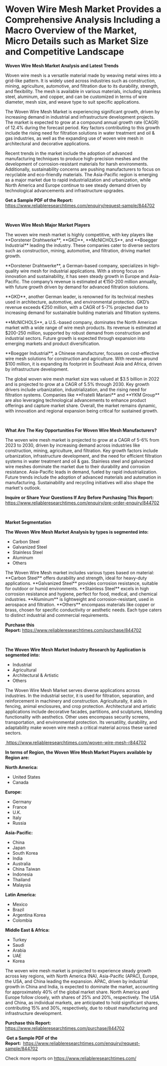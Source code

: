 <p><h1>Woven Wire Mesh Market Provides a Comprehensive Analysis Including a Macro Overview of the Market, Micro Details such as Market Size and Competitive Landscape</h1></p><p><strong>Woven Wire Mesh Market Analysis and Latest Trends</strong></p>
<p><p>Woven wire mesh is a versatile material made by weaving metal wires into a grid-like pattern. It is widely used across industries such as construction, mining, agriculture, automotive, and filtration due to its durability, strength, and flexibility. The mesh is available in various materials, including stainless steel, aluminum, and copper, and can be customized in terms of wire diameter, mesh size, and weave type to suit specific applications.</p><p>The Woven Wire Mesh Market is experiencing significant growth, driven by increasing demand in industrial and infrastructure development projects. The market is expected to grow at a compound annual growth rate (CAGR) of 12.4% during the forecast period. Key factors contributing to this growth include the rising need for filtration solutions in water treatment and oil & gas industries, as well as the expanding use of woven wire mesh in architectural and decorative applications.</p><p>Recent trends in the market include the adoption of advanced manufacturing techniques to produce high-precision meshes and the development of corrosion-resistant materials for harsh environments. Additionally, sustainability concerns are pushing manufacturers to focus on recyclable and eco-friendly materials. The Asia-Pacific region is emerging as a major market due to rapid industrialization and urbanization, while North America and Europe continue to see steady demand driven by technological advancements and infrastructure upgrades.</p></p>
<p><strong>Get a Sample PDF of the Report:&nbsp;</strong> <a href="https://www.reliableresearchtimes.com/enquiry/request-sample/844702?utm_campaign=2100&utm_medium=2&utm_source=Github&utm_content=ia&utm_term=26012025&utm_id=woven-wire-mesh">https://www.reliableresearchtimes.com/enquiry/request-sample/844702</a></p>
<p>&nbsp;</p>
<p><strong>Woven Wire Mesh Major Market Players</strong></p>
<p><p>The woven wire mesh market is highly competitive, with key players like **Dorstener Drahtwerke**, **GKD**, **McNICHOLS**, and **Boegger Industrial** leading the industry. These companies cater to diverse sectors such as construction, mining, automotive, and filtration, driving market growth.</p><p>**Dorstener Drahtwerke**, a German-based company, specializes in high-quality wire mesh for industrial applications. With a strong focus on innovation and sustainability, it has seen steady growth in Europe and Asia-Pacific. The company’s revenue is estimated at €150-200 million annually, with future growth driven by demand for advanced filtration solutions.</p><p>**GKD**, another German leader, is renowned for its technical meshes used in architecture, automotive, and environmental protection. GKD’s revenue exceeds €250 million, with a CAGR of 5-7% projected due to increasing demand for sustainable building materials and filtration systems.</p><p>**McNICHOLS**, a U.S.-based company, dominates the North American market with a wide range of wire mesh products. Its revenue is estimated at $200-250 million, supported by robust demand from construction and industrial sectors. Future growth is expected through expansion into emerging markets and product diversification.</p><p>**Boegger Industrial**, a Chinese manufacturer, focuses on cost-effective wire mesh solutions for construction and agriculture. With revenue around $100 million, it is expanding its footprint in Southeast Asia and Africa, driven by infrastructure development.</p><p>The global woven wire mesh market size was valued at $3.5 billion in 2022 and is projected to grow at a CAGR of 5.5% through 2030. Key growth drivers include urbanization, industrialization, and the rising need for filtration systems. Companies like **Fratelli Mariani** and **YKM Group** are also leveraging technological advancements to enhance product offerings and capture market share. Overall, the market remains dynamic, with innovation and regional expansion being critical for sustained growth.</p></p>
<p>&nbsp;</p>
<p><strong>What Are The Key Opportunities For Woven Wire Mesh Manufacturers?</strong></p>
<p><p>The woven wire mesh market is projected to grow at a CAGR of 5-6% from 2023 to 2030, driven by increasing demand across industries like construction, mining, agriculture, and filtration. Key growth factors include urbanization, infrastructure development, and the need for efficient filtration systems in water treatment and oil & gas. Stainless steel and galvanized wire meshes dominate the market due to their durability and corrosion resistance. Asia-Pacific leads in demand, fueled by rapid industrialization. Future trends include the adoption of advanced materials and automation in manufacturing. Sustainability and recycling initiatives will also shape the market's outlook.</p></p>
<p><strong>Inquire or Share Your Questions If Any Before Purchasing This Report:</strong> <a href="https://www.reliableresearchtimes.com/enquiry/pre-order-enquiry/844702?utm_campaign=2100&utm_medium=2&utm_source=Github&utm_content=ia&utm_term=26012025&utm_id=woven-wire-mesh">https://www.reliableresearchtimes.com/enquiry/pre-order-enquiry/844702</a></p>
<p>&nbsp;</p>
<p><strong>Market Segmentation</strong></p>
<p><strong>The Woven Wire Mesh Market Analysis by types is segmented into:</strong></p>
<p><ul><li>Carbon Steel</li><li>Galvanized Steel</li><li>Stainless Steel</li><li>Aluminum</li><li>Others</li></ul></p>
<p><p>The Woven Wire Mesh market includes various types based on material: **Carbon Steel** offers durability and strength, ideal for heavy-duty applications. **Galvanized Steel** provides corrosion resistance, suitable for outdoor or humid environments. **Stainless Steel** excels in high corrosion resistance and hygiene, perfect for food, medical, and chemical industries. **Aluminum** is lightweight and corrosion-resistant, used in aerospace and filtration. **Others** encompass materials like copper or brass, chosen for specific conductivity or aesthetic needs. Each type caters to distinct industrial and commercial requirements.</p></p>
<p><strong>Purchase this Report:&nbsp;</strong><a href="https://www.reliableresearchtimes.com/purchase/844702?utm_campaign=2100&utm_medium=2&utm_source=Github&utm_content=ia&utm_term=26012025&utm_id=woven-wire-mesh">https://www.reliableresearchtimes.com/purchase/844702</a></p>
<p>&nbsp;</p>
<p><strong>The Woven Wire Mesh Market Industry Research by Application is segmented into:</strong></p>
<p><ul><li>Industrial</li><li>Agricultural</li><li>Architectural & Artistic</li><li>Others</li></ul></p>
<p><p>The Woven Wire Mesh Market serves diverse applications across industries. In the industrial sector, it is used for filtration, separation, and reinforcement in machinery and construction. Agriculturally, it aids in fencing, animal enclosures, and crop protection. Architectural and artistic applications include decorative facades, partitions, and sculptures, blending functionality with aesthetics. Other uses encompass security screens, transportation, and environmental protection. Its versatility, durability, and adaptability make woven wire mesh a critical material across these varied sectors.</p></p>
<p><a href="https://www.reliableresearchtimes.com/woven-wire-mesh-r844702?utm_campaign=2100&utm_medium=2&utm_source=Github&utm_content=ia&utm_term=26012025&utm_id=woven-wire-mesh">&nbsp;https://www.reliableresearchtimes.com/woven-wire-mesh-r844702</a></p>
<p><strong>In terms of Region, the Woven Wire Mesh Market Players available by Region are:</strong></p>
<p>
    <p> <strong> North America: </strong>
        <ul>
            <li>United States</li>
            <li>Canada</li>
        </ul>
        </p> 
    <p> <strong> Europe: </strong>
        <ul>
            <li>Germany</li>
            <li>France</li>
            <li>U.K.</li>
            <li>Italy</li>
            <li>Russia</li>
        </ul>
        </p> 
    <p> <strong> Asia-Pacific: </strong>
        <ul>
            <li>China</li>
            <li>Japan</li>
            <li>South Korea</li>
            <li>India</li>
            <li>Australia</li>
            <li>China Taiwan</li>
            <li>Indonesia</li>
            <li>Thailand</li>
            <li>Malaysia</li>
        </ul>
        </p> 
    <p> <strong> Latin America: </strong>
        <ul>
            <li>Mexico</li>
            <li>Brazil</li>
            <li>Argentina Korea</li>
            <li>Colombia</li>
        </ul>
        </p> 
    <p> <strong> Middle East & Africa: </strong>
        <ul>
            <li>Turkey</li>
            <li>Saudi</li>
            <li>Arabia</li>
            <li>UAE</li>
            <li>Korea</li>
        </ul>
    </p>
    </p>
<p><p>The woven wire mesh market is projected to experience steady growth across key regions, with North America (NA), Asia-Pacific (APAC), Europe, the USA, and China leading the expansion. APAC, driven by industrial growth in China and India, is expected to dominate the market, accounting for approximately 40% of the global market share. North America and Europe follow closely, with shares of 25% and 20%, respectively. The USA and China, as individual markets, are anticipated to hold significant shares, contributing 15% and 30%, respectively, due to robust manufacturing and infrastructure development.</p></p>
<p><strong>Purchase this Report: </strong><a href="https://www.reliableresearchtimes.com/purchase/844702?utm_campaign=2100&utm_medium=2&utm_source=Github&utm_content=ia&utm_term=26012025&utm_id=woven-wire-mesh">https://www.reliableresearchtimes.com/purchase/844702</a></p>
<p>&nbsp;<strong>Get a Sample PDF of the Report:&nbsp;&nbsp;</strong><a href="https://www.reliableresearchtimes.com/enquiry/request-sample/844702?utm_campaign=2100&utm_medium=2&utm_source=Github&utm_content=ia&utm_term=26012025&utm_id=woven-wire-mesh">https://www.reliableresearchtimes.com/enquiry/request-sample/844702</a></p>
<p><strong></strong></p>
<p>Check more reports on <a href="https://www.reliableresearchtimes.com/?utm_campaign=2100&utm_medium=2&utm_source=Github&utm_content=ia&utm_term=26012025&utm_id=woven-wire-mesh">https://www.reliableresearchtimes.com/</a></p>